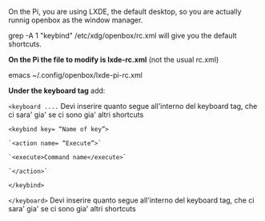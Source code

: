 On the Pi, you are using LXDE, the default desktop, so you are actually runnig openbox as the window manager.

grep -A 1 "keybind" /etc/xdg/openbox/rc.xml will give you the default shortcuts.

**On the Pi the file to modify is lxde-rc.xml** (not the usual rc.xml)

emacs ~/.config/openbox/lxde-pi-rc.xml

**Under the keyboard tag** add:

`<keyboard ....` Devi inserire quanto segue all'interno del keyboard tag, che ci sara' gia' se ci sono gia' altri shortcuts

`<keybind key= “Name of key”>`

    `<action name= “Execute”>`
    
    `<execute>Command name</execute>`
    
    `</action>`
    
  `</keybind>`
  
`</keyboard>` Devi inserire quanto segue all'interno del keyboard tag, che ci sara' gia' se ci sono gia' altri shortcuts
